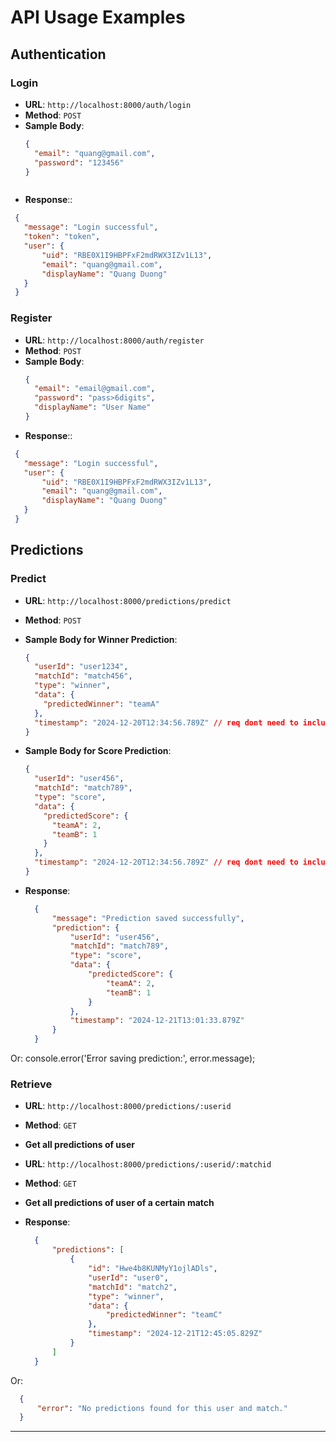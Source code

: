 # API Usage Examples

## Authentication

### Login
- **URL**: `http://localhost:8000/auth/login`
- **Method**: `POST`
- **Sample Body**:
  ```json
  {
    "email": "quang@gmail.com",
    "password": "123456"
  }
  ```
   ```json
- **Response**::
 ```json
  {
    "message": "Login successful",
    "token": "token",
    "user": {
        "uid": "RBE0X1I9HBPFxF2mdRWX3IZv1L13",
        "email": "quang@gmail.com",
        "displayName": "Quang Duong"
    }
  }
  ```
### Register
- **URL**: `http://localhost:8000/auth/register`
- **Method**: `POST`
- **Sample Body**:
  ```json
  {
    "email": "email@gmail.com",
    "password": "pass>6digits",
    "displayName": "User Name"
  }
  ```
- **Response**::
 ```json
  {
    "message": "Login successful",
    "user": {
        "uid": "RBE0X1I9HBPFxF2mdRWX3IZv1L13",
        "email": "quang@gmail.com",
        "displayName": "Quang Duong"
    }
  }
  ```

## Predictions

### Predict
- **URL**: `http://localhost:8000/predictions/predict`
- **Method**: `POST`
- **Sample Body for Winner Prediction**:
  ```json
  {
    "userId": "user1234",
    "matchId": "match456",
    "type": "winner",
    "data": {
      "predictedWinner": "teamA"
    },
    "timestamp": "2024-12-20T12:34:56.789Z" // req dont need to include because it is auto generated
  }
  ```

- **Sample Body for Score Prediction**:
  ```json
  {
    "userId": "user456",
    "matchId": "match789",
    "type": "score",
    "data": {
      "predictedScore": {
        "teamA": 2,
        "teamB": 1
      }
    },
    "timestamp": "2024-12-20T12:34:56.789Z" // req dont need to include because it is auto generated
  }
  ```

- **Response**:
  ```json
    {
        "message": "Prediction saved successfully",
        "prediction": {
            "userId": "user456",
            "matchId": "match789",
            "type": "score",
            "data": {
                "predictedScore": {
                    "teamA": 2,
                    "teamB": 1
                }
            },
            "timestamp": "2024-12-21T13:01:33.879Z"
        }
    }
  ```
Or:
    console.error('Error saving prediction:', error.message);
### Retrieve
- **URL**: `http://localhost:8000/predictions/:userid`
- **Method**: `GET`
- **Get all predictions of user**

- **URL**: `http://localhost:8000/predictions/:userid/:matchid`
- **Method**: `GET`
- **Get all predictions of user of a certain match**

- **Response**:
  ```json
    {
        "predictions": [
            {
                "id": "Hwe4b8KUNMyY1ojlADls",
                "userId": "user0",
                "matchId": "match2",
                "type": "winner",
                "data": {
                    "predictedWinner": "teamC"
                },
                "timestamp": "2024-12-21T12:45:05.829Z"
            }
        ]
    }
  ```
Or: 
  ```json
    {
        "error": "No predictions found for this user and match."
    }
  ```
---
